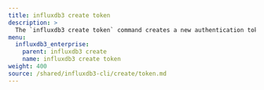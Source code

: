 ```yaml
---
title: influxdb3 create token
description: >
  The `influxdb3 create token` command creates a new authentication token.
menu:
  influxdb3_enterprise:
    parent: influxdb3 create
    name: influxdb3 create token
weight: 400
source: /shared/influxdb3-cli/create/token.md
---
```


<!--
The content of this file is at
// SOURCE content/shared/influxdb3-cli/create/token.md
-->

